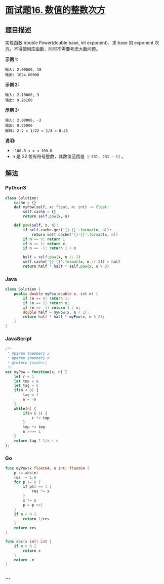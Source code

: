 # [面试题16. 数值的整数次方](https://leetcode-cn.com/problems/shu-zhi-de-zheng-shu-ci-fang-lcof/)

## 题目描述
实现函数 double Power(double base, int exponent)，求 base 的 exponent 次方。不得使用库函数，同时不需要考虑大数问题。

**示例 1:**

```
输入: 2.00000, 10
输出: 1024.00000
```

**示例 2:**

```
输入: 2.10000, 3
输出: 9.26100
```

**示例 3:**

```
输入: 2.00000, -2
输出: 0.25000
解释: 2-2 = 1/22 = 1/4 = 0.25
```

**说明:**

- `-100.0 < x < 100.0`
- n 是 32 位有符号整数，其数值范围是  `[−231, 231 − 1]` 。

## 解法
### Python3
```python
class Solution:
    cache = {}
    def myPow(self, x: float, n: int) -> float:
        self.cache = {}
        return self.pow(x, n)

    def pow(self, x, n):
        if self.cache.get('{}-{}'.format(x, n)):
            return self.cache['{}-{}'.format(x, n)]
        if n == 0: return 1
        if n == 1: return x
        if n == -1: return 1 / x

        half = self.pow(x, n // 2)
        self.cache['{}-{}'.format(x, n // 2)] = half
        return half * half * self.pow(x, n % 2)
```

### Java
```java
class Solution {
    public double myPow(double x, int n) {
        if (n == 0) return 1;
        if (n == 1) return x;
        if (n == -1) return 1 / x;
        double half = myPow(x, n / 2);
        return half * half * myPow(x, n % 2);
    }
}
```

### JavaScript
```js
/**
 * @param {number} x
 * @param {number} n
 * @return {number}
 */
var myPow = function(x, n) {
    let r = 1
    let tmp = x
    let tag = 0
    if(n < 0) {
        tag = 1
        n = -n
    }
    while(n) {
        if(n & 1) {
            r *= tmp
        }
        tmp *= tmp
        n >>>= 1
    }
    return tag ? 1/r : r
};
```

### Go

```go
func myPow(x float64, n int) float64 {
    p := abs(n)
    res := 1.0
    for p != 0 {
        if p&1 == 1 {
            res *= x
        } 
        x *= x
        p = p >>1 
    }
    if n < 0 {
        return 1/res
    }
    return res
}

func abs(x int) int {
    if x > 0 {
        return x
    }
    return -x
}

```



### ...

```

```
